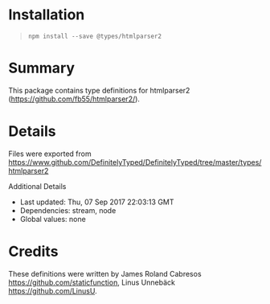 # Installation
> `npm install --save @types/htmlparser2`

# Summary
This package contains type definitions for htmlparser2 (https://github.com/fb55/htmlparser2/).

# Details
Files were exported from https://www.github.com/DefinitelyTyped/DefinitelyTyped/tree/master/types/htmlparser2

Additional Details
 * Last updated: Thu, 07 Sep 2017 22:03:13 GMT
 * Dependencies: stream, node
 * Global values: none

# Credits
These definitions were written by James Roland Cabresos <https://github.com/staticfunction>, Linus Unnebäck <https://github.com/LinusU>.
